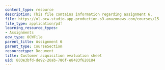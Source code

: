 ```yaml
---
content_type: resource
description: This file contains information regarding assignment 6.
file: https://ol-ocw-studio-app-production.s3.amazonaws.com/courses/15-390-new-enterprises-spring-2013/803e3bfdde9220ab786fe8483f620184_MIT15_390S13_assgn6sheet.pdf
file_type: application/pdf
learning_resource_types:
- Assignments
ocw_type: OCWFile
parent_title: Assignment 6
parent_type: CourseSection
resourcetype: Document
title: Customer acquisition evaluation sheet
uid: 803e3bfd-de92-20ab-786f-e8483f620184
---
```

